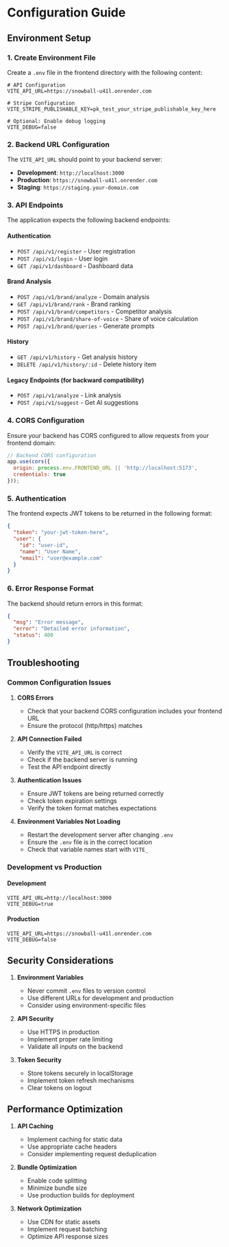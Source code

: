 # Configuration Guide

## Environment Setup

### 1. Create Environment File

Create a `.env` file in the frontend directory with the following content:

```env
# API Configuration
VITE_API_URL=https://snowball-u41l.onrender.com

# Stripe Configuration
VITE_STRIPE_PUBLISHABLE_KEY=pk_test_your_stripe_publishable_key_here

# Optional: Enable debug logging
VITE_DEBUG=false
```

### 2. Backend URL Configuration

The `VITE_API_URL` should point to your backend server:

- **Development**: `http://localhost:3000`
- **Production**: `https://snowball-u41l.onrender.com`
- **Staging**: `https://staging.your-domain.com`

### 3. API Endpoints

The application expects the following backend endpoints:

#### Authentication
- `POST /api/v1/register` - User registration
- `POST /api/v1/login` - User login
- `GET /api/v1/dashboard` - Dashboard data

#### Brand Analysis
- `POST /api/v1/brand/analyze` - Domain analysis
- `GET /api/v1/brand/rank` - Brand ranking
- `POST /api/v1/brand/competitors` - Competitor analysis
- `POST /api/v1/brand/share-of-voice` - Share of voice calculation
- `POST /api/v1/brand/queries` - Generate prompts

#### History
- `GET /api/v1/history` - Get analysis history
- `DELETE /api/v1/history/:id` - Delete history item

#### Legacy Endpoints (for backward compatibility)
- `POST /api/v1/analyze` - Link analysis
- `POST /api/v1/suggest` - Get AI suggestions

### 4. CORS Configuration

Ensure your backend has CORS configured to allow requests from your frontend domain:

```javascript
// Backend CORS configuration
app.use(cors({
  origin: process.env.FRONTEND_URL || 'http://localhost:5173',
  credentials: true
}));
```

### 5. Authentication

The frontend expects JWT tokens to be returned in the following format:

```json
{
  "token": "your-jwt-token-here",
  "user": {
    "id": "user-id",
    "name": "User Name",
    "email": "user@example.com"
  }
}
```

### 6. Error Response Format

The backend should return errors in this format:

```json
{
  "msg": "Error message",
  "error": "Detailed error information",
  "status": 400
}
```

## Troubleshooting

### Common Configuration Issues

1. **CORS Errors**
   - Check that your backend CORS configuration includes your frontend URL
   - Ensure the protocol (http/https) matches

2. **API Connection Failed**
   - Verify the `VITE_API_URL` is correct
   - Check if the backend server is running
   - Test the API endpoint directly

3. **Authentication Issues**
   - Ensure JWT tokens are being returned correctly
   - Check token expiration settings
   - Verify the token format matches expectations

4. **Environment Variables Not Loading**
   - Restart the development server after changing `.env`
   - Ensure the `.env` file is in the correct location
   - Check that variable names start with `VITE_`

### Development vs Production

#### Development
```env
VITE_API_URL=http://localhost:3000
VITE_DEBUG=true
```

#### Production
```env
VITE_API_URL=https://snowball-u41l.onrender.com
VITE_DEBUG=false
```

## Security Considerations

1. **Environment Variables**
   - Never commit `.env` files to version control
   - Use different URLs for development and production
   - Consider using environment-specific files

2. **API Security**
   - Use HTTPS in production
   - Implement proper rate limiting
   - Validate all inputs on the backend

3. **Token Security**
   - Store tokens securely in localStorage
   - Implement token refresh mechanisms
   - Clear tokens on logout

## Performance Optimization

1. **API Caching**
   - Implement caching for static data
   - Use appropriate cache headers
   - Consider implementing request deduplication

2. **Bundle Optimization**
   - Enable code splitting
   - Minimize bundle size
   - Use production builds for deployment

3. **Network Optimization**
   - Use CDN for static assets
   - Implement request batching
   - Optimize API response sizes 
